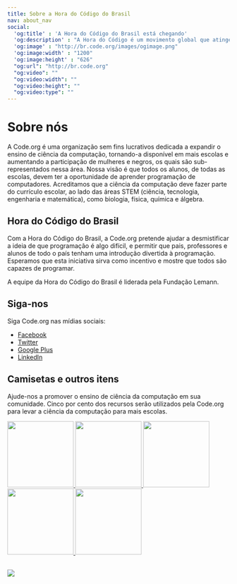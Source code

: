 ```yaml
---
title: Sobre a Hora do Código do Brasil
nav: about_nav
social:
  'og:title' : 'A Hora do Código do Brasil está chegando'
  'og:description' : "A Hora do Código é um movimento global que atinge dezenas de milhões de estudantes em mais de 180 países e mais de 30 idiomas. Podem participar pessoas com idades entre 4 e 104 anos."
  'og:image' : "http://br.code.org/images/ogimage.png"
  'og:image:width' : "1200"
  'og:image:height' : "626"
  "og:url": "http://br.code.org"
  "og:video": ""
  "og:video:width": ""
  "og:video:height": ""
  "og:video:type": "" 
---
```


# Sobre nós

A Code.org é uma organização sem fins lucrativos dedicada a expandir o ensino de ciência da computação, tornando-a disponível em mais escolas e aumentando a participação de mulheres e negros, os quais são sub-representados nessa área. Nossa visão é que todos os alunos, de todas as escolas, devem ter a oportunidade de aprender programação de computadores. Acreditamos que a ciência da computação deve fazer parte do currículo escolar, ao lado das áreas STEM (ciência, tecnologia, engenharia e matemática), como biologia, física, química e álgebra.

## Hora do Código do Brasil
Com a Hora do Código do Brasil, a Code.org pretende ajudar a desmistificar a ideia de que programação é algo difícil, e permitir que pais, professores e alunos de todo o país tenham uma introdução divertida à programação. Esperamos que esta iniciativa sirva como incentivo e mostre que todos são capazes de programar.

A equipe da Hora do Código do Brasil é liderada pela Fundação Lemann.



## Siga-nos
Siga Code.org nas mídias sociais:

- [Facebook](http://facebook.com/Code.org)
- [Twitter](http://twitter.com/codeorg)
- [Google Plus](https://plus.google.com/113408212816493509628)
- [LinkedIn](http://www.linkedin.com/company/code-org)

## Camisetas e outros itens

Ajude-nos a promover o ensino de ciência da computação em sua comunidade. Cinco por cento dos recursos serão utilizados pela Code.org para levar a ciência da computação para mais escolas.

<a href="http://www.zazzle.com/codeorg*?tc=codewebsite">
<img src="http://www.code.org/images/swag1.jpg" width=150/>
<img src="http://www.code.org/images/swag4.jpg" width=150/>
<img src="http://www.code.org/images/swag2.jpg" width=150/>
<img src="http://www.code.org/images/swag6.jpg" width=150/>
<img src="http://www.code.org/images/swag3.jpg" width=150/>
</a>




<br /><a href="http://www.guidestar.org/organizations/46-0858543/code-org.aspx" target="_blank">
    <img src="http://widgets.guidestar.org/gximage2?o=9218725&l=v3" />
</a>
